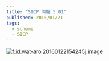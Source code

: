 ```yaml
---
title: "SICP 問題 5.01"
published: 2016/01/21
tags:
  - scheme
  - SICP
---
```


<p><span itemscope itemtype="http://schema.org/Photograph"><a href="http://f.hatena.ne.jp/wat-aro/20160122154245" class="hatena-fotolife" itemprop="url"><img src="http://cdn-ak.f.st-hatena.com/images/fotolife/w/wat-aro/20160122/20160122154245.jpg" alt="f:id:wat-aro:20160122154245j:image" title="f:id:wat-aro:20160122154245j:image" class="hatena-fotolife" itemprop="image"></a></span></p>

